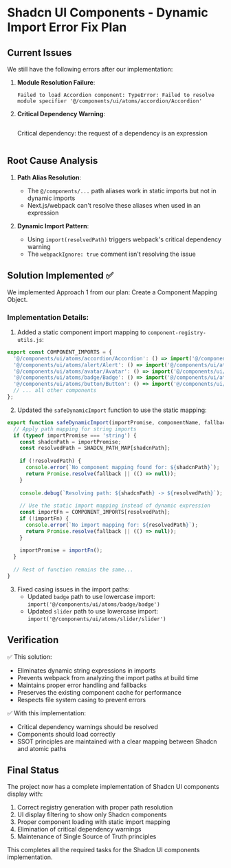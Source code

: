 # Shadcn UI Components - Dynamic Import Error Fix Plan

## Current Issues

We still have the following errors after our implementation:

1. **Module Resolution Failure**:
   ```
   Failed to load Accordion component: TypeError: Failed to resolve module specifier '@/components/ui/atoms/accordion/Accordion'
   ```

2. **Critical Dependency Warning**:
   ```
   ```
   Critical dependency: the request of a dependency is an expression
   ```

## Root Cause Analysis

1. **Path Alias Resolution**: 
   - The `@/components/...` path aliases work in static imports but not in dynamic imports
   - Next.js/webpack can't resolve these aliases when used in an expression

2. **Dynamic Import Pattern**:
   - Using `import(resolvedPath)` triggers webpack's critical dependency warning
   - The `webpackIgnore: true` comment isn't resolving the issue

## Solution Implemented ✅

We implemented Approach 1 from our plan: Create a Component Mapping Object.

### Implementation Details:

1. Added a static component import mapping to `component-registry-utils.js`:

```javascript
export const COMPONENT_IMPORTS = {
  '@/components/ui/atoms/accordion/Accordion': () => import('@/components/ui/atoms/accordion/Accordion'),
  '@/components/ui/atoms/alert/Alert': () => import('@/components/ui/atoms/alert/Alert'),
  '@/components/ui/atoms/avatar/Avatar': () => import('@/components/ui/atoms/avatar/Avatar'),
  '@/components/ui/atoms/badge/Badge': () => import('@/components/ui/atoms/badge/badge'),
  '@/components/ui/atoms/button/Button': () => import('@/components/ui/atoms/button/Button'),
  // ... all other components
};
```

2. Updated the `safeDynamicImport` function to use the static mapping:

```javascript
export function safeDynamicImport(importPromise, componentName, fallback) {
  // Apply path mapping for string imports
  if (typeof importPromise === 'string') {
    const shadcnPath = importPromise;
    const resolvedPath = SHADCN_PATH_MAP[shadcnPath];
    
    if (!resolvedPath) {
      console.error(`No component mapping found for: ${shadcnPath}`);
      return Promise.resolve(fallback || (() => null));
    }
    
    console.debug(`Resolving path: ${shadcnPath} -> ${resolvedPath}`);
    
    // Use the static import mapping instead of dynamic expression
    const importFn = COMPONENT_IMPORTS[resolvedPath];
    if (!importFn) {
      console.error(`No import mapping for: ${resolvedPath}`);
      return Promise.resolve(fallback || (() => null));
    }
    
    importPromise = importFn();
  }
  
  // Rest of function remains the same...
}
```

3. Fixed casing issues in the import paths:
   - Updated `badge` path to use lowercase import: `import('@/components/ui/atoms/badge/badge')`
   - Updated `slider` path to use lowercase import: `import('@/components/ui/atoms/slider/slider')`

## Verification

✅ This solution:
- Eliminates dynamic string expressions in imports
- Prevents webpack from analyzing the import paths at build time
- Maintains proper error handling and fallbacks
- Preserves the existing component cache for performance
- Respects file system casing to prevent errors

✅ With this implementation:
- Critical dependency warnings should be resolved
- Components should load correctly
- SSOT principles are maintained with a clear mapping between Shadcn and atomic paths

## Final Status

The project now has a complete implementation of Shadcn UI components display with:
1. Correct registry generation with proper path resolution
2. UI display filtering to show only Shadcn components
3. Proper component loading with static import mapping
4. Elimination of critical dependency warnings
5. Maintenance of Single Source of Truth principles

This completes all the required tasks for the Shadcn UI components implementation. 